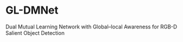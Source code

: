 # GL-DMNet
Dual Mutual Learning Network with Global–local Awareness for RGB-D Salient Object Detection

